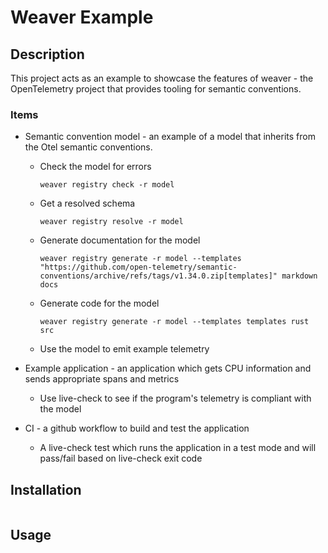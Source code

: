 # Weaver Example

## Description

This project acts as an example to showcase the features of weaver - the OpenTelemetry project that provides tooling for semantic conventions.

### Items

- Semantic convention model - an example of a model that inherits from the Otel semantic conventions.

  - Check the model for errors

    `weaver registry check -r model`

  - Get a resolved schema

    `weaver registry resolve -r model`

  - Generate documentation for the model

    `weaver registry generate -r model --templates "https://github.com/open-telemetry/semantic-conventions/archive/refs/tags/v1.34.0.zip[templates]" markdown docs`

  - Generate code for the model

    `weaver registry generate -r model --templates templates rust src`

  - Use the model to emit example telemetry

- Example application - an application which gets CPU information and sends appropriate spans and metrics
  - Use live-check to see if the program's telemetry is compliant with the model
- CI - a github workflow to build and test the application
  - A live-check test which runs the application in a test mode and will pass/fail based on live-check exit code

## Installation

```bash

```

## Usage

```bash

```
